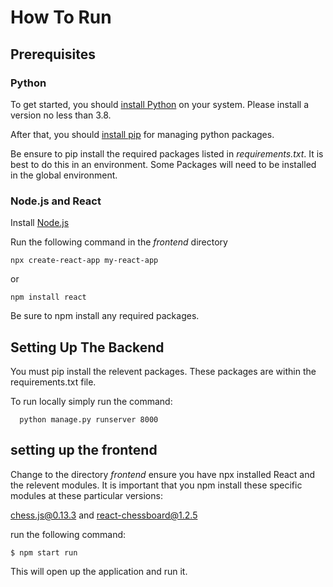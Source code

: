 # How To Run

## Prerequisites 

### Python 

To get started, you should [install Python](https://realpython.com/installing-python/)
on your system. Please install a version no less than 3.8.

After that, you should [install pip](https://pip.pypa.io/en/stable/installation/)
for managing python packages.

Be ensure to pip install the required packages listed in *requirements.txt*. It is best to do this in an environment. Some Packages will need to be installed in the global environment.

### Node.js and React 

Install [Node.js](https://nodejs.org/en/)

Run the following command in the *frontend* directory 

    npx create-react-app my-react-app

or

    npm install react

Be sure to npm install any required packages.

## Setting Up The Backend

You must pip install the relevent packages. These packages are within the requirements.txt file.

To run locally simply run the command:

      python manage.py runserver 8000

## setting up the frontend 

Change to the directory *frontend* ensure you have npx installed React and the relevent modules. It is important that you npm install these specific modules at these particular versions:

 chess.js@0.13.3 and react-chessboard@1.2.5 

run the following command:

    $ npm start run
  
This will open up the application and run it.
